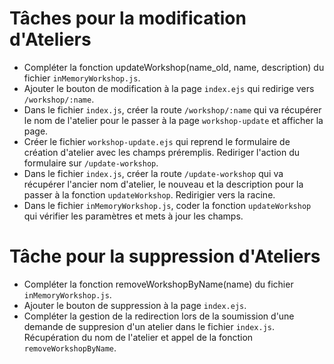 # Tâches pour la modification d'Ateliers

- Compléter la fonction updateWorkshop(name_old, name, description) du fichier `inMemoryWorkshop.js`.
- Ajouter le bouton de modification à la page `index.ejs` qui redirige vers `/workshop/:name`.
- Dans le fichier `index.js`, créer la route `/workshop/:name` qui va récupérer le nom de l'atelier pour le passer à la page `workshop-update` et afficher la page.
- Créer le fichier `workshop-update.ejs` qui reprend le formulaire de création d'atelier avec les champs préremplis. Rediriger l'action du formulaire sur `/update-workshop`.
- Dans le fichier `index.js`, créer la route `/update-workshop` qui va récupérer l'ancier nom d'atelier, le nouveau et la description pour la passer à la fonction   `updateWorkshop`. Redirigier vers la racine.
- Dans le fichier `inMemoryWorkshop.js`, coder la fonction `updateWorkshop` qui vérifier les paramètres et mets à jour les champs.


# Tâche pour la suppression d'Ateliers

- Compléter la fonction removeWorkshopByName(name) du fichier `inMemoryWorkshop.js`.
- Ajouter le bouton de suppression à la page `index.ejs`.
- Compléter la gestion de la redirection lors de la soumission d'une demande de suppresion d'un atelier dans le fichier `index.js`.
  Récupération du nom de l'atelier et appel de la fonction `removeWorkshopByName`.
  
   

